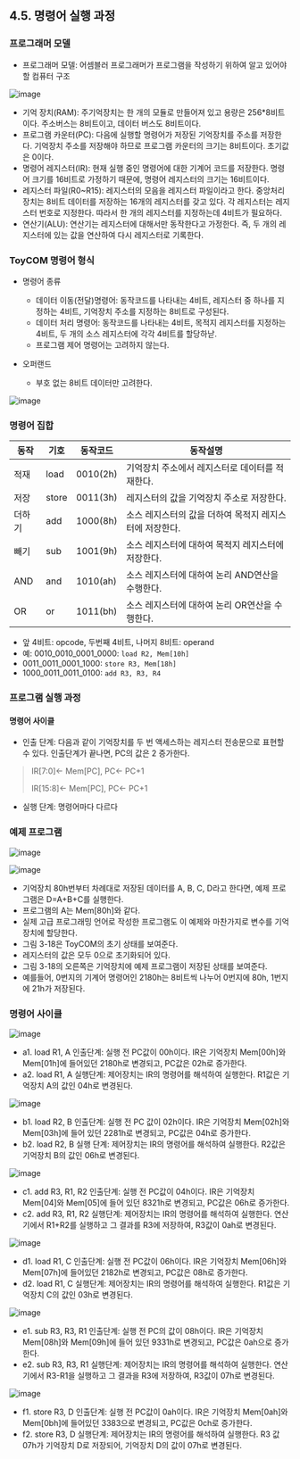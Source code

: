## 4.5. 명령어 실행 과정
### 프로그래머 모델
* 프로그래머 모델: 어셈블러 프로그래머가 프로그램을 작성하기 위하여 알고 있어야 할 컴퓨터 구조

![image](https://github.com/user-attachments/assets/ec79fc9c-2a46-423f-a2b5-79df448b9d07)

* 기억 장치(RAM): 주기억장치는 한 개의 모듈로 만들어져 있고 용량은 256\*8비트이다. 주소버스는 8비트이고, 데이터 버스도 8비트이다.
* 프로그램 카운터(PC): 다음에 실행할 명령어가 저장된 기억장치를 주소를 저장한다. 기억장치 주소를 저장해야 하므로 프로그램 카운터의 크기는 8비트이다. 초기값은 0이다.
* 명령어 레지스터(IR): 현재 실행 중인 명령어에 대한 기계어 코드를 저장한다. 명령어 크기를 16비트로 가정하기 때문에, 명령어 레지스터의 크기는 16비트이다.
* 레지스터 파일(R0\~R15): 레지스터의 모음을 레지스터 파일이라고 한다. 중앙처리장치는 8비트 데이터를 저장하는 16개의 레지스터를 갖고 있다. 각 레지스터는 레지스터 번호로 지정한다. 따라서 한 개의 레지스터를 지정하는데 4비트가 필요하다.
* 연산기(ALU): 연산기는 레지스터에 대해서만 동작한다고 가정한다. 즉, 두 개의 레지스터에 있는 값을 연산하여 다시 레지스터로 기록한다.

### ToyCOM 명령어 형식
* 명령어 종류
  * 데이터 이동(전달)명령어: 동작코드를 나타내는 4비트, 레지스터 중 하나를 지정하는 4비트, 기억장치 주소를 지정하는 8비트로 구성된다.
  * 데이터 처리 명령어: 동작코드를 나타내는 4비트, 목적지 레지스터를 지정하는 4비트, 두 개의 소스 레지스터에 각각 4비트를 할당하낟.
  * 프로그램 제어 명령어는 고려하지 않는다.
 
* 오퍼랜드
  * 부호 없는 8비트 데이터만 고려한다.
 
![image](https://github.com/user-attachments/assets/cdcb6922-799f-4b1e-9ad1-44540e126f56)

### 명령어 집합
동작|기호|동작코드|동작설명
---|---|---|---
적재|load|0010(2h)|기억장치 주소에서 레지스터로 데이터를 적재한다.
저장|store|0011(3h)|레지스터의 값을 기억장치 주소로 저장한다.
더하기|add|1000(8h)|소스 레지스터의 값을 더하여 목적지 레지스터에 저장한다.
빼기|sub|1001(9h)|소스 레지스터에 대하여 목적지 레지스터에 저장한다.
AND|and|1010(ah)|소스 레지스터에 대하여 논리 AND연산을 수행한다.
OR|or|1011(bh)|소스 레지스터에 대하여 논리 OR연산을 수행한다.

* 앞 4비트: opcode, 두번째 4비트, 나머지 8비트: operand
* 예: 0010_0010_0001_0000: `load R2, Mem[10h]`
* 0011_0011_0001_1000: `store R3, Mem[18h]`
* 1000_0011_0011_0100: `add R3, R3, R4`

### 프로그램 실행 과정
#### 명령어 사이클
* 인출 단계: 다음과 같이 기억장치를 두 번 액세스하는 레지스터 전송문으로 표현할 수 있다. 인출단계가 끝나면, PC의 값은 2 증가한다.
> IR[7:0]<- Mem[PC], PC<- PC+1
> 
> IR[15:8]<- Mem[PC], PC<- PC+1

* 실행 단계: 명령어마다 다르다

### 예제 프로그램
![image](https://github.com/user-attachments/assets/66ed31c2-8b69-49aa-be67-c22bf639725d)

![image](https://github.com/user-attachments/assets/b357873a-5cf5-45f3-9edc-b53a1b9f323a)

* 기억장치 80h번부터 차례대로 저장된 데이터를 A, B, C, D라고 한다면, 예제 프로그램은 D=A+B+C를 실행한다.
* 프로그램의 A는 Mem[80h]와 같다.
* 실제 고급 프로그래밍 언어로 작성한 프로그램도 이 예제와 마찬가지로 변수를 기억 장치에 할당한다.
* 그림 3-18은 ToyCOM의 초기 상태를 보여준다.
* 레지스터의 값은 모두 0으로 초기화되어 있다.
* 그림 3-18의 오른쪽은 기억장치에 예제 프로그램이 저장된 상태를 보여준다.
* 예를들어, 0번지의 기계어 명령어인 2180h는 8비트씩 나누어 0번지에 80h, 1번지에 21h가 저장된다.

### 명령어 사이클

![image](https://github.com/user-attachments/assets/75f1815f-d5c7-40b2-a848-7b504e68f263)

* a1. load R1, A 인출단계: 실행 전 PC값이 00h이다. IR은 기억장치 Mem[00h]와 Mem[01h]에 들어있던 2180h로 변경되고, PC값은 02h로 증가한다.
* a2. load R1, A 실행단계: 제어장치는 IR의 명령어를 해석하여 실행한다. R1값은 기억장치 A의 값인 04h로 변경된다.

![image](https://github.com/user-attachments/assets/8e5dbdc7-250b-46fb-9019-a151d4157536)

* b1. load R2, B 인출단계: 실행 전 PC 값이 02h이다. IR은 기억장치 Mem[02h]와 Mem[03h]에 들어 있던 2281h로 변경되고, PC값은 04h로 증가한다.
* b2. load R2, B 실행 단계: 제어장치는 IR의 명령어를 해석하여 실행한다. R2값은 기억장치 B의 값인 06h로 변경된다.

![image](https://github.com/user-attachments/assets/34c4d1c7-6498-446a-8f0c-b27f93c42246)

* c1. add R3, R1, R2 인출단계: 실행 전 PC값이 04h이다. IR은 기억장치 Mem[04]와 Mem[05]에 들어 있던 8321h로 변경되고, PC값은 06h로 증가한다.
* c2. add R3, R1, R2 실행단계: 제어장치는 IR의 명령어를 해석하여 실행한다. 연산기에서 R1+R2를 실행하고 그 결과를 R3에 저장하여, R3값이 0ah로 변경된다.

![image](https://github.com/user-attachments/assets/3cd0e304-dd70-4fe4-92c7-d36723f36e97)

* d1. load R1, C 인출단계: 실행 전 PC값이 06h이다. IR은 기억장치 Mem[06h]와 Mem[07h]에 들어있던 2182h로 변경되고, PC값은 08h로 증가한다.
* d2. load R1, C 실행단계: 제어장치는 IR의 명령어를 해석하여 실행한다. R1값은 기억장치 C의 값인 03h로 변경된다.

![image](https://github.com/user-attachments/assets/f27e8fb0-f7fe-4ba3-ac7d-65eec0315077)

* e1. sub R3, R3, R1 인출단계: 실행 전 PC의 값이 08h이다. IR은 기억장치 Mem[08h]와 Mem[09h]에 들어 있던 9331h로 변경되고, PC값은 0ah으로 증가한다.
* e2. sub R3, R3, R1 실행단계: 제어장치는 IR의 명령어를 해석하여 실행한다. 연산기에서 R3-R1을 실행하고 그 결과을 R3에 저장하여, R3값이 07h로 변경된다.

![image](https://github.com/user-attachments/assets/13a48570-f9ee-4a99-b289-0ae127c94880)

* f1. store R3, D 인출단계: 실행 전 PC값이 0ah이다. IR은 기억장치 Mem[0ah]와 Mem[0bh]에 들어있던 3383으로 변경되고, PC값은 0ch로 증가한다.
* f2. store R3, D 실행단계: 제어장치는 IR의 명령어를 해석하여 실행한다. R3 값 07h가 기억장치 D로 저장되어, 기억장치 D의 값이 07h로 변경된다.
